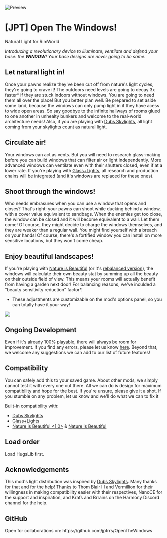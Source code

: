 ![Preview](https://github.com/jptrrs/OpenTheWindows/blob/master/About/Preview.png)

# [JPT] Open The Windows!
Natural Light for RimWorld

<i>Introducing a revolutionary device to illuminate, ventilate and defend your base: the <b>WINDOW</b>!
Your base designs are never going to be same.</i>

<h2>Let <b>natural light</b> in!</h2> Once your pawns realize they've been cut off from nature's light cycles, they're going to crave it! The outdoors need levels are going to decay 3x faster* if they are stuck indoors without windows. You are going to need them all over the place! But you better plan well. Be prepared to set aside some land, because the windows can only pump light in if they have acess to wide open areas. So say goodbye to the infinite hallways of rooms glued to one another in unhealty bunkers and welcome to the real-world architecture needs! Also, if you are playing with <a href="https://steamcommunity.com/sharedfiles/filedetails/?id=833899765">Dubs Skylights</a>, all light coming from your skylights count as natural light.

<h2>Circulate <b>air</b>!</h2> Your windows can act as vents. But you will need to research glass-making before you can build windows that can filter air or light independently. More advanced windows can ventilate even with their shutters closed, even if at a lower rate. If you're playing with <a href="https://steamcommunity.com/sharedfiles/filedetails/?id=826153738">Glass+Lights</a>, all research and production chains will be integrated (and it's windows are replaced for these ones).

<h2><b>Shoot</b> through the windows!</h2> Who needs embrasures when you can use a window that opens and closes? That's right: your pawns can shoot while ducking behind a window, with a cover value equivalent to sandbags. When the enemies get too close, the window can be closed and it will become equivalent to a wall. Let them come! Of course, they might decide to charge the windows themselves, and they are weaker than a regular wall. You might find yourself with a breach on your hands! Of course, there's a fortified window you can install on more sensitive locations, but they won't come cheap.

<h2>Enjoy <b>beautiful</b> landscapes!</h2> If you're playing with <a href="https://steamcommunity.com/sharedfiles/filedetails/?id=1530259312">Nature is Beautiful</a> (or it's <a href="https://steamcommunity.com/sharedfiles/filedetails/?id=1551147619">rebalanced version</a>), the windows will calculate their own beauty stat by summing up all the beauty on their outside field of view. This means your rooms will actually benefit from having a garden next door! For balancing reasons, we've inculded a "beauty sensitivity reduction" factor*.

* These adjustments are customizable on the mod's options panel, so you can totally have it your way!

<a href="http://ko-fi.com/jptrrs"><img src="https://i.imgur.com/EEgQ2Ss.png" /></a>

<h2>Ongoing Development</h2>
Even if it's already 100% playable, there will always be room for improvement. If you find any errors, please let us know <a href="https://steamcommunity.com/workshop/filedetails/discussion/1971860929/3345546435393929815/">here</a>. Beyond that, we welcome any suggestions we can add to our list of future features!

<h2>Compatibility</h2>
You can safely add this to your saved game. About other mods, we simply cannot test it with every one out there. All we can do is design for maximum compatibility and hope for the best. If you're unsure, please give it a shot. If you stumble on any problem, let us know and we'll do what we can to fix it

Built-in compatibility with:
<ul>
<li><a href="https://steamcommunity.com/sharedfiles/filedetails/?id=833899765">Dubs Skylights</a>
</li><li><a href="https://steamcommunity.com/sharedfiles/filedetails/?id=826153738">Glass+Lights</a>
</li><li><a href="https://steamcommunity.com/sharedfiles/filedetails/?id=1530259312">Nature is Beautiful  <1.0></a> & <a href="https://steamcommunity.com/sharedfiles/filedetails/?id=1551147619">Nature is Beautiful <rebalanced></a> 
</li></ul>

<h2>Load order</h2>
Load HugsLib first.

<h2>Acknowledgements</h2>
This mod's light distribution was inspired by <a href="https://steamcommunity.com/sharedfiles/filedetails/?id=833899765">Dubs Skylights</a>. Many thanks for that and for the help!
Thanks to Thom Blair III and Vermillion for their willingness in making compatibility easier with their respectives,
NanoCE for the support and inspiration, and Krafs and Brrains on the Harmony Discord channel for the help.

<h2>GitHub</h2>
Open for collaborations on: https://github.com/jptrrs/OpenTheWindows
